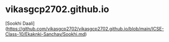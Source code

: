 # vikasgcp2702.github.io
[Sookhi Daali] (https://github.com/vikasgcp2702/vikasgcp2702.github.io/blob/main/ICSE-Class-10/Ekaknki-Sanchay/Sookhi.md)
